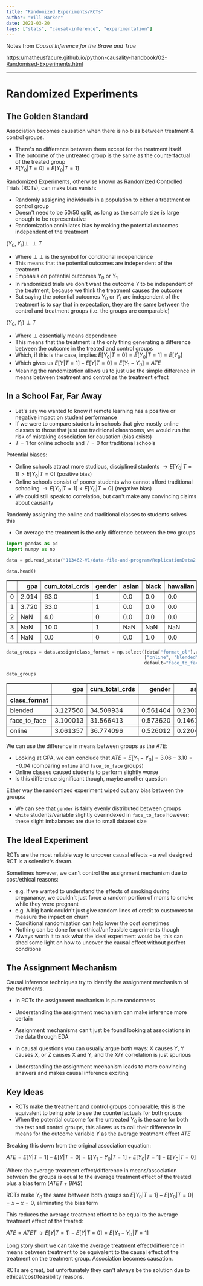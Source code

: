 ```yaml
---
title: "Randomized Experiments/RCTs"
author: "Will Barker"
date: 2021-03-20
tags: ["stats", "causal-inference", "experimentation"]
---
```


Notes from <i>Causal Inference for the Brave and True</i>

https://matheusfacure.github.io/python-causality-handbook/02-Randomised-Experiments.html

<!--more--> 

---

# Randomized Experiments

## The Golden Standard

Association becomes causation when there is no bias between treatment & control groups.
- There's no difference between them except for the treatment itself
- The outcome of the untreated group is the same as the counterfactual of the treated group
- $E[Y_{0} \vert T = 0] = E[Y_{0} \vert T = 1]$

Randomized Experiments, otherwise known as Randomized Controlled Trials (RCTs), can make bias vanish:
- Randomly assigning individuals in a population to either a treatment or control group
- Doesn't need to be 50/50 split, as long as the sample size is large enough to be representative
- Randomization annihilates bias by making the potential outcomes independent of the treatment


$(Y_{0}, Y_{1}) \perp\!\!\!\perp T$
- Where $\perp\!\!\!\perp$ is the symbol for conditional independence
- This means that the potential outcomes are independent of the treatment
- Emphasis on potential outcomes $Y_{0}$ or $Y_{1}$
- In randomized trials we don't want the outcome $Y$ to be independent of the treatment, because we think the treatment causes the outcome
- But saying the potential outcomes $Y_{0}$ or $Y_{1}$ are independent of the treatment is to say that in expectation, they are the same between the control and treatment groups (i.e. the groups are comparable)

$(Y_{0}, Y_{1}) \perp T$
- Where $\perp$ essentially means dependence
- This means that the treatment is the only thing generating a difference between the outcome in the treated and control groups
- Which, if this is the case, implies $E[Y_{0} \vert T = 0] = E[Y_{0} \vert T = 1] = E[Y_{0}]$
- Which gives us $E[Y \vert T = 1] - E[Y \vert T = 0] = E[Y_{1} - Y_{0}] = ATE$
- Meaning the randomization allows us to just use the simple difference in means between treatment and control as the treatment effect

## In a School Far, Far Away

- Let's say we wanted to know if remote learning has a positive or negative impact on student performance
- If we were to compare students in schools that give mostly online classes to those that just use traditional classrooms, we would run the risk of mistaking association for causation (bias exists)
- $T = 1$ for online schools and $T = 0$ for traditional schools

Potential biases:
- Online schools attract more studious, disciplined students $\rightarrow E[Y_{0} \vert T = 1] > E[Y_{0} \vert T = 0]$ (positive bias)
- Online schools consist of poorer students who cannot afford traditional schooling $\rightarrow E[Y_{0} \vert T = 1] < E[Y_{0} \vert T = 0]$ (negative bias)
- We could still speak to correlation, but can't make any convincing claims about causality

Randomly assigning the online and traditional classes to students solves this
- On average the treatment is the only difference between the two groups


```python
import pandas as pd
import numpy as np
```


```python
data = pd.read_stata("113462-V1/data-file-and-program/ReplicationData2.dta")
```


```python
data.head()
```




<div>
<style scoped>
    .dataframe tbody tr th:only-of-type {
        vertical-align: middle;
    }

    .dataframe tbody tr th {
        vertical-align: top;
    }

    .dataframe thead th {
        text-align: right;
    }
</style>
<table border="1" class="dataframe">
  <thead>
    <tr style="text-align: right;">
      <th></th>
      <th>gpa</th>
      <th>cum_total_crds</th>
      <th>gender</th>
      <th>asian</th>
      <th>black</th>
      <th>hawaiian</th>
      <th>hispanic</th>
      <th>unknown</th>
      <th>white</th>
      <th>ethnic_dummy</th>
      <th>format_ol</th>
      <th>format_blended</th>
      <th>sat_math_NEW</th>
      <th>sat_verbal_NEW</th>
      <th>enroll_count</th>
      <th>format_f2f_v_ol</th>
      <th>format_f2f_v_blended</th>
      <th>format_combined_v_f2f</th>
      <th>falsexam</th>
      <th>experiment1</th>
    </tr>
  </thead>
  <tbody>
    <tr>
      <td>0</td>
      <td>2.014</td>
      <td>63.0</td>
      <td>1</td>
      <td>0.0</td>
      <td>0.0</td>
      <td>0.0</td>
      <td>0.0</td>
      <td>0.0</td>
      <td>1.0</td>
      <td>0.0</td>
      <td>0.0</td>
      <td>0.0</td>
      <td>540.0</td>
      <td>540.0</td>
      <td>NaN</td>
      <td>0.0</td>
      <td>0.0</td>
      <td>1.0</td>
      <td>0.0</td>
      <td>0.0</td>
    </tr>
    <tr>
      <td>1</td>
      <td>3.720</td>
      <td>33.0</td>
      <td>1</td>
      <td>0.0</td>
      <td>0.0</td>
      <td>0.0</td>
      <td>0.0</td>
      <td>0.0</td>
      <td>1.0</td>
      <td>0.0</td>
      <td>0.0</td>
      <td>0.0</td>
      <td>590.0</td>
      <td>630.0</td>
      <td>NaN</td>
      <td>0.0</td>
      <td>0.0</td>
      <td>1.0</td>
      <td>0.0</td>
      <td>0.0</td>
    </tr>
    <tr>
      <td>2</td>
      <td>NaN</td>
      <td>4.0</td>
      <td>0</td>
      <td>0.0</td>
      <td>0.0</td>
      <td>0.0</td>
      <td>0.0</td>
      <td>0.0</td>
      <td>1.0</td>
      <td>0.0</td>
      <td>0.0</td>
      <td>0.0</td>
      <td>650.0</td>
      <td>570.0</td>
      <td>NaN</td>
      <td>0.0</td>
      <td>0.0</td>
      <td>1.0</td>
      <td>0.0</td>
      <td>0.0</td>
    </tr>
    <tr>
      <td>3</td>
      <td>NaN</td>
      <td>10.0</td>
      <td>1</td>
      <td>NaN</td>
      <td>NaN</td>
      <td>NaN</td>
      <td>NaN</td>
      <td>NaN</td>
      <td>NaN</td>
      <td>NaN</td>
      <td>0.0</td>
      <td>0.0</td>
      <td>690.0</td>
      <td>690.0</td>
      <td>NaN</td>
      <td>0.0</td>
      <td>0.0</td>
      <td>1.0</td>
      <td>0.0</td>
      <td>0.0</td>
    </tr>
    <tr>
      <td>4</td>
      <td>NaN</td>
      <td>0.0</td>
      <td>0</td>
      <td>0.0</td>
      <td>1.0</td>
      <td>0.0</td>
      <td>0.0</td>
      <td>0.0</td>
      <td>0.0</td>
      <td>1.0</td>
      <td>0.0</td>
      <td>0.0</td>
      <td>480.0</td>
      <td>420.0</td>
      <td>NaN</td>
      <td>0.0</td>
      <td>0.0</td>
      <td>1.0</td>
      <td>0.0</td>
      <td>0.0</td>
    </tr>
  </tbody>
</table>
</div>




```python
data_groups = data.assign(class_format = np.select([data["format_ol"].astype(bool), data["format_blended"].astype(bool)],
                                                   ["online", "blended"],
                                                   default="face_to_face")).groupby(["class_format"]).mean()
```


```python
data_groups
```




<div>
<style scoped>
    .dataframe tbody tr th:only-of-type {
        vertical-align: middle;
    }

    .dataframe tbody tr th {
        vertical-align: top;
    }

    .dataframe thead th {
        text-align: right;
    }
</style>
<table border="1" class="dataframe">
  <thead>
    <tr style="text-align: right;">
      <th></th>
      <th>gpa</th>
      <th>cum_total_crds</th>
      <th>gender</th>
      <th>asian</th>
      <th>black</th>
      <th>hawaiian</th>
      <th>hispanic</th>
      <th>unknown</th>
      <th>white</th>
      <th>ethnic_dummy</th>
      <th>format_ol</th>
      <th>format_blended</th>
      <th>sat_math_NEW</th>
      <th>sat_verbal_NEW</th>
      <th>enroll_count</th>
      <th>format_f2f_v_ol</th>
      <th>format_f2f_v_blended</th>
      <th>format_combined_v_f2f</th>
      <th>falsexam</th>
      <th>experiment1</th>
    </tr>
    <tr>
      <th>class_format</th>
      <th></th>
      <th></th>
      <th></th>
      <th></th>
      <th></th>
      <th></th>
      <th></th>
      <th></th>
      <th></th>
      <th></th>
      <th></th>
      <th></th>
      <th></th>
      <th></th>
      <th></th>
      <th></th>
      <th></th>
      <th></th>
      <th></th>
      <th></th>
    </tr>
  </thead>
  <tbody>
    <tr>
      <td>blended</td>
      <td>3.127560</td>
      <td>34.509934</td>
      <td>0.561404</td>
      <td>0.230088</td>
      <td>0.115044</td>
      <td>0.017699</td>
      <td>0.008850</td>
      <td>0.008850</td>
      <td>0.619469</td>
      <td>0.416667</td>
      <td>0.0</td>
      <td>1.0</td>
      <td>620.413793</td>
      <td>579.554795</td>
      <td>2.421053</td>
      <td>NaN</td>
      <td>1.0</td>
      <td>0.0</td>
      <td>50.018696</td>
      <td>1.000000</td>
    </tr>
    <tr>
      <td>face_to_face</td>
      <td>3.100013</td>
      <td>31.566413</td>
      <td>0.573620</td>
      <td>0.146154</td>
      <td>0.084615</td>
      <td>0.003846</td>
      <td>0.026923</td>
      <td>0.000000</td>
      <td>0.738462</td>
      <td>0.261538</td>
      <td>0.0</td>
      <td>0.0</td>
      <td>625.521173</td>
      <td>590.618893</td>
      <td>2.525714</td>
      <td>0.0</td>
      <td>0.0</td>
      <td>1.0</td>
      <td>29.138031</td>
      <td>0.493289</td>
    </tr>
    <tr>
      <td>online</td>
      <td>3.061357</td>
      <td>36.774096</td>
      <td>0.526012</td>
      <td>0.220472</td>
      <td>0.055118</td>
      <td>0.007874</td>
      <td>0.023622</td>
      <td>0.023622</td>
      <td>0.669291</td>
      <td>0.330709</td>
      <td>1.0</td>
      <td>0.0</td>
      <td>615.911950</td>
      <td>570.251572</td>
      <td>2.375723</td>
      <td>1.0</td>
      <td>1.0</td>
      <td>0.0</td>
      <td>40.963379</td>
      <td>1.000000</td>
    </tr>
  </tbody>
</table>
</div>



We can use the difference in means between groups as the $ATE$:
- Looking at GPA, we can conclude that $ATE = E[Y_{1} - Y_{0}] = 3.06 - 3.10 = -0.04$ (comparing `online` and `face_to_face` groups)
- Online classes caused students to perform slightly worse
- Is this difference significant though, maybe another question

Either way the randomized experiment wiped out any bias between the groups:
- We can see that `gender` is fairly evenly distributed between groups
- `white` students/variable slightly overindexed in `face_to_face` however; these slight imbalances are due to small dataset size

## The Ideal Experiment

RCTs are the most reliable way to uncover causal effects - a well designed RCT is a scientist's dream.

Sometimes however, we can't control the assignment mechanism due to cost/ethical reasons:
- e.g. If we wanted to understand the effects of smoking during preganancy, we couldn't just force a random portion of moms to smoke while they were pregnant
- e.g. A big bank couldn't just give random lines of credit to customers to measure the impact on churn
- Conditional randomization can help lower the cost sometimes
- Nothing can be done for unethical/unfeasible experiments though
- Always worth it to ask what the ideal experiment would be, this can shed some light on how to uncover the causal effect without perfect conditions

## The Assignment Mechanism

Causal inference techniques try to identify the assignment mechanism of the treatments.
- In RCTs the assignment mechanism is pure randomness
- Understanding the assignment mechanism can make inference more certain

- Assignment mechanisms can't just be found looking at associations in the data through EDA
- In causal questions you can usually argue both ways: X causes Y, Y causes X, or Z causes X and Y, and the X/Y correlation is just spurious
- Understanding the assignment mechanism leads to more convincing answers and makes causal inference exciting

## Key Ideas

- RCTs make the treatment and control groups comparable; this is the equivalent to being able to see the counterfactuals for both groups
- When the potential outcome for the untreated $Y_{0}$ is the same for both the test and control groups, this allows us to call their difference in means for the outcome variable $Y$ as the average treatment effect $ATE$

Breaking this down from the original association equation:

$ATE = E[Y \vert T = 1] - E[Y \vert T = 0] = E[Y_{1} - Y_{0} \vert T = 1] + E[Y_{0} \vert T = 1] - E[Y_{0} \vert T = 0]$

Where the average treatment effect/difference in means/association between the groups is equal to the average treatment effect of the treated plus a bias term ($ATET + BIAS$)

RCTs make $Y_{0}$ the same between both groups so $E[Y_{0} \vert T = 1] - E[Y_{0} \vert T = 0] = x - x = 0$, eliminating the bias term

This reduces the average treatment effect to be equal to the average treatment effect of the treated:

$ATE = ATET \rightarrow E[Y \vert T = 1] - E[Y \vert T = 0] = E[Y_{1} - Y_{0} \vert T = 1]$

Long story short we can take the average treatment effect/difference in means between treatment to be equivalent to the causal effect of the treatment on the treatment group. Association becomes causation.

RCTs are great, but unfortunately they can't always be the solution due to ethical/cost/feasibility reasons.
